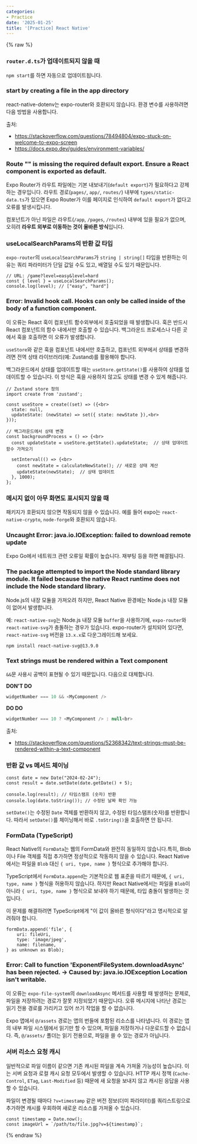 ```yaml
---
categories:
- Practice
date: '2025-01-25'
title: '[Practice] React Native'
---
```


{% raw %}
### `router.d.ts`가 업데이트되지 않을 때
`npm start`를 하면 자동으로 업데이트됩니다.

### start by creating a file in the app directory
react-native-dotenv는 expo-router와 호환되지 않습니다. 환경 변수를 사용하려면 다음 방법을 사용합니다.

출처:
- https://stackoverflow.com/questions/78494804/expo-stuck-on-welcome-to-expo-screen
- https://docs.expo.dev/guides/environment-variables/

### Route "" is missing the required default export. Ensure a React component is exported as default.
Expo Router가 라우트 파일에는 기본 내보내기(`default export`)가 필요하다고 강제하는 경우입니다. 라우트 경로(`pages/`, `app/`, `routes/`) 내부에 `types/static-data.ts`가 있으면 Expo Router가 이를 페이지로 인식하여 `default export`가 없다고 오류를 발생시킵니다.

컴포넌트가 아닌 파일은 라우트(`/app`, `/pages`, `/routes`) 내부에 있을 필요가 없으며, 오히려 **라우트 외부로 이동하는 것이 올바른 방식**입니다.

### useLocalSearchParams의 반환 값 타입
`expo-router`의 `useLocalSearchParams`가 `string | string[]` 타입을 반환하는 이유는 쿼리 파라미터가 단일 값일 수도 있고, 배열일 수도 있기 때문입니다.

```
// URL: /game?level=easy&level=hard
const { level } = useLocalSearchParams();
console.log(level); // ["easy", "hard"]
```

### Error: Invalid hook call. Hooks can only be called inside of the body of a function component.
이 오류는 React 훅이 컴포넌트 함수외부에서 호출되었을 때 발생합니다. 훅은 반드시 React 컴포넌트의 함수 내에서만 호출할 수 있습니다. 백그라운드 프로세스나 다른 곳에서 훅을 호출하면 이 오류가 발생합니다.

`useStore`와 같은 훅을 컴포넌트 내에서만 호출하고, 컴포넌트 외부에서 상태를 변경하려면 전역 상태 라이브러리(예: Zustand)를 활용해야 합니다.

백그라운드에서 상태를 업데이트할 때는 `useStore.getState()`를 사용하여 상태를 업데이트할 수 있습니다. 이 방식은 훅을 사용하지 않고도 상태를 변경 수 있게 해줍니다.

```
// Zustand store 정의
import create from 'zustand';

const useStore = create((set) => ({<br>
  state: null,
  updateState: (newState) => set({ state: newState }),<br>
}));

// 백그라운드에서 상태 변경
const backgroundProcess = () => {<br>
  const updateState = useStore.getState().updateState;  // 상태 업데이트 함수 가져오기

  setInterval(() => {<br>
    const newState = calculateNewState(); // 새로운 상태 계산
    updateState(newState);  // 상태 업데이트
  }, 1000);
};
```

### 메시지 없이 아무 화면도 표시되지 않을 때
패키지가 호환되지 않으면 작동되지 않을 수 있습니다. 예를 들어 expo는 `react-native-crypto`,  `node-forge`와 호환되지 않습니다.

### Uncaught Error: java.io.IOException: failed to download remote update
Expo Go에서 네트워크 관련 오류일 확률이 높습니다. 재부팅 등을 하면 해결됩니다.

### The package attempted to import the Node standard library module. It failed because the native React runtime does not include the Node standard library.
Node.js의 내장 모듈을 가져오려 하지만, React Native 환경에는 Node.js 내장 모듈이 없어서 발생합니다.

예: `react-native-svg`는 Node.js 내장 모듈 `buffer`을 사용하기에, `expo-router`와 `react-native-svg`가 충돌하는 경우가 있습니다. expo-router가 설치되어 있다면, `react-native-svg` 버전을 `13.x.x`로 다운그레이드해 보세요.

```
npm install react-native-svg@13.9.0
```

### Text strings must be rendered within a Text component
`&&`문 사용시 공백이 표현될 수 있기 때문입니다. 다음으로 대체합니다.

**DON'T DO**
```javascript
widgetNumber === 10 && <MyComponent />
```

**DO DO**
```javascript
widgetNumber === 10 ? <MyComponent /> : null<br>
```

출처:
- https://stackoverflow.com/questions/52368342/text-strings-must-be-rendered-within-a-text-component

### 반환 값 vs 메서드 체이닝
```
const date = new Date("2024-02-24");
const result = date.setDate(date.getDate() + 5);

console.log(result); // 타임스탬프 (숫자) 반환
console.log(date.toString()); // 수정된 날짜 확인 가능
```

`setDate()`는 수정된 `Date` 객체를 반환하지 않고, 수정된 타임스탬프(숫자)를 반환합니다. 따라서 `setDate()`를 체이닝해서 바로 `.toString()`을 호출하면 안 됩니다.

### FormData (TypeScript)
React Native의 `FormData`는 웹의 FormData와 완전히 동일하지 않습니다.특히, Blob이나 File 객체를 직접 추가하면 정상적으로 작동하지 않을 수 있습니다. React Native에서는 파일을 `Blob` 대신 `{ uri, type, name }` 형식으로 추가해야 합니다.

TypeScript에서 `FormData.append`는 기본적으로 웹 표준을 따르기 때문에, `{ uri, type, name }` 형식을 허용하지 않습니다. 하지만 React Native에서는 파일을 `Blob`이 아니라 `{ uri, type, name }` 형식으로 보내야 하기 때문에, 타입 충돌이 발생하는 것입니다.

이 문제를 해결하려면 TypeScript에게 "이 값이 올바른 형식이다"라고 명시적으로 알려줘야 합니다.
```
formData.append('file', {
	uri: fileUri,
	type: 'image/jpeg',
	name: filename,
} as unknown as Blob);
```

### Error: Call to function 'ExponentFileSystem.downloadAsync' has been rejected. → Caused by: java.io.IOException Location isn't writable.
이 오류는 `expo-file-system`의 `downloadAsync` 메서드를 사용할 때 발생하는 문제로, 파일을 저장하려는 경로가 잘못 지정되었기 때문입니다. 오류 메시지에 나타난 경로는 읽기 전용 경로를 가리키고 있어 쓰기 작업을 할 수 없습니다.

Expo 앱에서 `@/assets` 경로는 앱의 번들에 포함된 리소스를 나타냅니다. 이 경로는 앱의 내부 파일 시스템에서 읽기만 할 수 있으며, 파일을 저장하거나 다운로드할 수 없습니다. 즉, `@/assets/` 폴더는 읽기 전용으로, 파일을 쓸 수 있는 경로가 아닙니다.

### 서버 리소스 요청 캐시
일반적으로 파일 이름이 같으면 기존 캐시된 파일을 계속 가져올 가능성이 높습니다. 이는 서버 요청과 로컬 캐시 요청 모두에서 발생할 수 있습니다. HTTP 캐시 정책 (`Cache-Control`, `ETag`, `Last-Modified` 등) 때문에 새 요청을 보내지 않고 캐시된 응답을 사용할 수 있습니다.

파일이 변경될 때마다 `?v=timestamp` 같은 버전 정보(더미 파라미터)를 쿼리스트링으로 추가하면 캐시를 우회하여 새로운 리소스를 가져올 수 있습니다.

```
const timestamp = Date.now();  
const imageUrl = `/path/to/file.jpg?v=${timestamp}`;
```
{% endraw %}